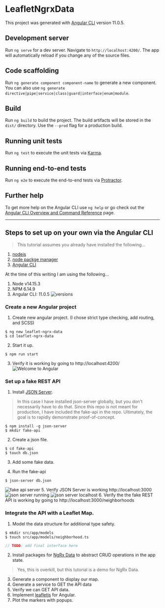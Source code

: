 # LeafletNgrxData

This project was generated with [Angular CLI](https://github.com/angular/angular-cli) version 11.0.5.

## Development server

Run `ng serve` for a dev server. Navigate to `http://localhost:4200/`. The app will automatically reload if you change any of the source files.

## Code scaffolding

Run `ng generate component component-name` to generate a new component. You can also use `ng generate directive|pipe|service|class|guard|interface|enum|module`.

## Build

Run `ng build` to build the project. The build artifacts will be stored in the `dist/` directory. Use the `--prod` flag for a production build.

## Running unit tests

Run `ng test` to execute the unit tests via [Karma](https://karma-runner.github.io).

## Running end-to-end tests

Run `ng e2e` to execute the end-to-end tests via [Protractor](http://www.protractortest.org/).

## Further help

To get more help on the Angular CLI use `ng help` or go check out the [Angular CLI Overview and Command Reference](https://angular.io/cli) page.

---
## Steps to set up on your own via the Angular CLI
>    This tutorial assumes you already have installed the following...
1. [nodejs](https://nodejs.org/en/)
2. [node packge manager](https://www.npmjs.com/get-npm)
3. [Angular CLI](https://angular.io/cli)

At the time of this writing I am using the following...
1. Node v14.15.3
2. NPM 6.14.9
3. Angular CLI: 11.0.5
![versions](../screenshots/versions.png)

### Create a new Angular project
1. Create new angular project. (I chose strict type checking, add routing, and SCSS)
```
$ ng new leaflet-ngrx-data
$ cd leaflet-ngrx-data
```
2. Start it up.
```
$ npm run start
```
3. Verify it is working by going to http://localhost:4200/
![Welcome to Angular](../screenshots/welcome-to-angular.png)

### Set up a fake REST API
1. Install [JSON Server](https://www.npmjs.com/package/json-server).
>    In this case I have installed json-server globally, but you don't necessarily have to do that.
>    Since this repo is not meant for production, I have included the fake-api in the repo.
>    Ultimately, the goal is to rapidly demonstrate proof-of-concept.
```
$ npm install -g json-server
$ mkdir fake-api
```
2. Create a json file.
```
$ cd fake-api
$ touch db.json
```
3. Add some fake data.
<!-- TODO: c/p the final db.json here -->
4. Run the fake-api
```
$ json-server db.json
```
![fake api server](../)
5. Verify JSON Server is working http://localhost:3000
![json server running](../screenshots/json-server-running.png)
![json server localhost](../screenshots/json-server-localhost.png)
6. Verify the the fake REST API is working by going to http://localhost:3000/neighborhoods
<!-- TODO: add image of API endpoint when this demo works-->
<!-- ![json server enspoint](../screenshots/json-server-endpoint.png) -->


### Integrate the API with a Leaflet Map.
1. Model the data structure for additional type safety.
```
$ mkdir src/app/models
$ touch src/app/models/neighborhood.ts
```
```typescript
// TODO: add final interface here
```

2. Install packages for [NgRx Data](https://ngrx.io/guide/data) to abstract CRUD operations in the app state.
>    Yes, this is overkill, but this tutorial is a demo for NgRx Data.

3. Generate a component to display our map.
4. Generate a service to GET the API data
5. Verify we can GET API data.
6. Implement [leafletjs](https://leafletjs.com/index.html) for Angular.
7. Plot the markers with popups.
